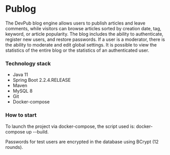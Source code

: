 # Publog
The DevPub blog engine allows users to publish articles and leave comments, while visitors can browse articles sorted by creation date, tag, keyword, or article popularity. The blog includes the ability to authenticate, register new users, and restore passwords. If a user is a moderator, there is the ability to moderate and edit global settings. It is possible to view the statistics of the entire blog or the statistics of an authenticated user.

### Technology stack
- Java 11
- Spring Boot 2.2.4.RELEASE
- Maven
- MySQL 8
- Git
- Docker-compose

### How to start
To launch the project via docker-compose, the script used is: docker-compose up --build.

Passwords for test users are encrypted in the database using BCrypt (12 rounds).

